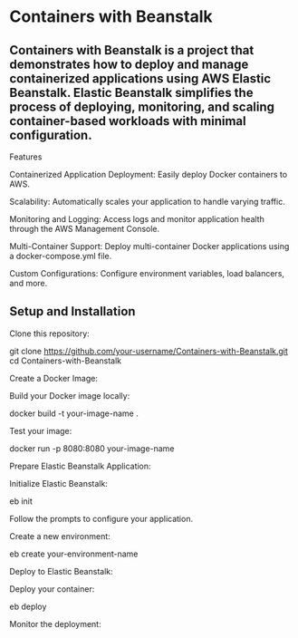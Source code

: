 # Containers with Beanstalk

## Containers with Beanstalk is a project that demonstrates how to deploy and manage containerized applications using AWS Elastic Beanstalk. Elastic Beanstalk simplifies the process of deploying, monitoring, and scaling container-based workloads with minimal configuration.

Features

Containerized Application Deployment: Easily deploy Docker containers to AWS.

Scalability: Automatically scales your application to handle varying traffic.

Monitoring and Logging: Access logs and monitor application health through the AWS Management Console.

Multi-Container Support: Deploy multi-container Docker applications using a docker-compose.yml file.

Custom Configurations: Configure environment variables, load balancers, and more.



## Setup and Installation

Clone this repository:

git clone https://github.com/your-username/Containers-with-Beanstalk.git
cd Containers-with-Beanstalk

Create a Docker Image:

Build your Docker image locally:

docker build -t your-image-name .

Test your image:

docker run -p 8080:8080 your-image-name

Prepare Elastic Beanstalk Application:

Initialize Elastic Beanstalk:

eb init

Follow the prompts to configure your application.

Create a new environment:

eb create your-environment-name

Deploy to Elastic Beanstalk:

Deploy your container:

eb deploy

Monitor the deployment:
